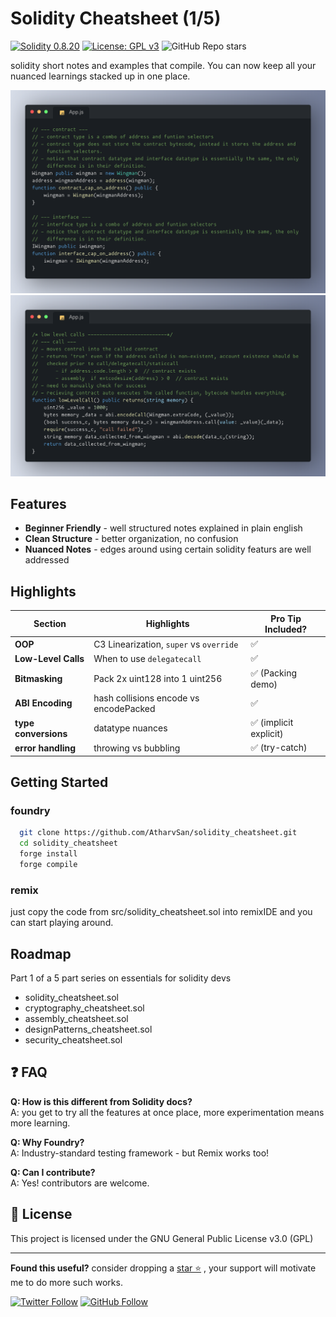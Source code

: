 # Solidity Cheatsheet (1/5) 

[![Solidity 0.8.20](https://img.shields.io/badge/Solidity-0.8.20-363636?logo=solidity)](https://soliditylang.org)
[![License: GPL v3](https://img.shields.io/badge/License-GPL%20v3-blue.svg)](https://www.gnu.org/licenses/gpl-3.0.html)
![GitHub Repo stars](https://img.shields.io/github/stars/AtharvSan/solidity_cheatsheet)


solidity short notes and examples that compile. You can now keep all your nuanced learnings stacked up in one place.

![contract interface example](./types.png)
![call example](./call.png)


## Features

- **Beginner Friendly** - well structured notes explained in plain english
- **Clean Structure** - better organization, no confusion
- **Nuanced Notes** - edges around using certain solidity featurs are well addressed


## Highlights

| Section               | Highlights                          | Pro Tip Included? |
|-----------------------|-------------------------------------|-------------------|
| **OOP**               | C3 Linearization, `super` vs `override` | ✅            |
| **Low-Level Calls**   | When to use `delegatecall`          | ✅                |
| **Bitmasking**        | Pack 2x uint128 into 1 uint256      | ✅ (Packing demo) |
| **ABI Encoding**      | hash collisions encode vs encodePacked | ✅           |
| **type conversions**  | datatype nuances                    | ✅ (implicit explicit)|
| **error handling**    | throwing vs bubbling                | ✅ (try-catch)    |


## Getting Started
### foundry
```bash
  git clone https://github.com/AtharvSan/solidity_cheatsheet.git
  cd solidity_cheatsheet
  forge install
  forge compile
```
### remix 
just copy the code from src/solidity_cheatsheet.sol into remixIDE and you can start playing around.

## Roadmap
Part 1 of a 5 part series on essentials for solidity devs
- solidity_cheatsheet.sol
- cryptography_cheatsheet.sol
- assembly_cheatsheet.sol
- designPatterns_cheatsheet.sol
- security_cheatsheet.sol 

## ❓ FAQ

**Q: How is this different from Solidity docs?**  
A: you get to try all the features at once place, more experimentation means more learning.

**Q: Why Foundry?**  
A: Industry-standard testing framework - but Remix works too!

**Q: Can I contribute?**  
A: Yes! contributors are welcome.

## 📜 License
This project is licensed under the GNU General Public License v3.0 (GPL)

---

**Found this useful?** consider dropping a [star ⭐](https://github.com/AtharvSan/solidity_cheatsheet) , your support will motivate me to do more such works.

[![Twitter Follow](https://img.shields.io/twitter/follow/AtharvSan?style=social)](https://twitter.com/AtharvSan)
[![GitHub Follow](https://img.shields.io/github/followers/AtharvSan?label=Follow%20me&style=social)](https://github.com/AtharvSan)